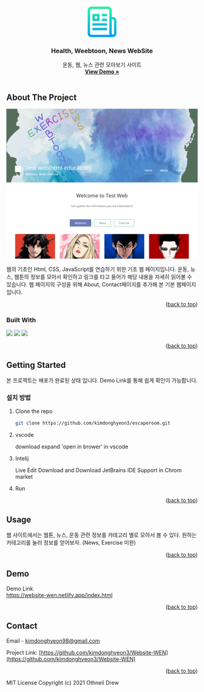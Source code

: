 <div id="top"></div>
<!--
*** Thanks for checking out the Best-README-Template. If you have a suggestion
*** that would make this better, please fork the repo and create a pull request
*** or simply open an issue with the tag "enhancement".
*** Don't forget to give the project a star!
*** Thanks again! Now go create something AMAZING! :D
-->

<!-- PROJECT SHIELDS -->
<!--
*** I'm using markdown "reference style" links for readability.
*** Reference links are enclosed in brackets [ ] instead of parentheses ( ).
*** See the bottom of this document for the declaration of the reference variables
*** for contributors-url, forks-url, etc. This is an optional, concise syntax you may use.
*** https://www.markdownguide.org/basic-syntax/#reference-style-links
-->


<!-- PROJECT LOGO -->
<br />
<div align="center">
  <a href="https://github.com/kimdonghyeon3/Website-WEN">
    <img src="img/logo.png" alt="Logo" width="80" height="80">
  </a>

<h3 align="center">Health, Weebtoon, News WebSite</h3>

  <p align="center">
    운동, 웹, 뉴스 관련 모아보기 사이트
    <br />
    <a href="https://website-wen.netlify.app/index.html"><strong>View Demo »</strong></a>
    <br />
    <br />

  </p>
</div>


<!-- ABOUT THE PROJECT -->
## About The Project

![img1](./img/webpage.png)

웹의 기초인 Html, CSS, JavaScript를 연습하기 위한 기초 웹 페이지입니다. 운동, 뉴스, 웹툰의 정보를 모아서 확인하고 링크를 타고 들어가 해당 내용을 자세히 읽어볼 수 있습니다. 웹 페이지의 구성을 위해 About, Contact페이지를 추가해 본 기본 웹페이지 입니다.

<p align="right">(<a href="#top">back to top</a>)</p>

### Built With
<img src="https://img.shields.io/badge/html5-E34F26?style=for-the-badge&logo=html5&logoColor=white">
<img src="https://img.shields.io/badge/css-1572B6?style=for-the-badge&logo=css3&logoColor=white">
<img src="https://img.shields.io/badge/javascript-F7DF1E?style=for-the-badge&logo=javascript&logoColor=black">

<p align="right">(<a href="#top">back to top</a>)</p>

<!-- GETTING STARTED -->
## Getting Started

 본 프로젝트는 배포가 완료된 상태 입니다. Demo Link를 통해 쉽게 확인이 가능합니다.


### 설치 방법

1. Clone the repo
   ```sh
   git clone https://github.com/kimdonghyeon3/escaperoom.git
   ```
2. vscode

   download expand 'open in brower' in vscode
3. Intelij

   Live Edit Download
   and
   Download JetBrains IDE Support in Chrom market
4. Run

<p align="right">(<a href="#top">back to top</a>)</p>

<!-- USAGE EXAMPLES -->
## Usage

 웹 사이트에서는 웹툰, 뉴스, 운동 관련 정보를 카테고리 별로 모아서 볼 수 있다. 원하는 카테고리를 눌러 정보를 얻어보자.
(News, Exercise 미완)

<p align="right">(<a href="#top">back to top</a>)</p>

<!-- DEMO EXAMPLES -->
## Demo
Demo Link 
<br/>
https://website-wen.netlify.app/index.html
<br/>


<p align="right">(<a href="#top">back to top</a>)</p>

<!-- CONTACT -->
## Contact

Email - kimdonghyeon98@gmail.com

Project Link: [https://github.com/kimdonghyeon3/Website-WEN](https://github.com/kimdonghyeon3/Website-WEN)

<p align="right">(<a href="#top">back to top</a>)</p>


MIT License
Copyright (c) 2021 Othneil Drew

<!-- MARKDOWN LINKS & IMAGES -->
<!-- https://www.markdownguide.org/basic-syntax/#reference-style-links -->
[contributors-shield]: https://img.shields.io/github/contributors/github_username/repo_name.svg?style=for-the-badge
[contributors-url]: https://github.com/github_username/repo_name/graphs/contributors
[forks-shield]: https://img.shields.io/github/forks/github_username/repo_name.svg?style=for-the-badge
[forks-url]: https://github.com/github_username/repo_name/network/members
[stars-shield]: https://img.shields.io/github/stars/github_username/repo_name.svg?style=for-the-badge
[stars-url]: https://github.com/github_username/repo_name/stargazers
[issues-shield]: https://img.shields.io/github/issues/github_username/repo_name.svg?style=for-the-badge
[issues-url]: https://github.com/github_username/repo_name/issues
[license-shield]: https://img.shields.io/github/license/github_username/repo_name.svg?style=for-the-badge
[license-url]: https://github.com/github_username/repo_name/blob/master/LICENSE.txt
[linkedin-shield]: https://img.shields.io/badge/-LinkedIn-black.svg?style=for-the-badge&logo=linkedin&colorB=555
[linkedin-url]: https://linkedin.com/in/linkedin_username
[product-screenshot]: images/screenshot.png

